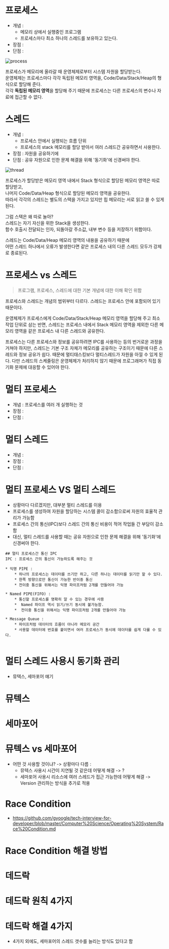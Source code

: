 # 프로세스
* 개념 : 
    * 메모리 상에서 실행중인 프로그램   
    * 프로세스마다 최소 하나의 스레드를 보유하고 있는다.  
* 장점 : 
* 단점 : 

![process](https://user-images.githubusercontent.com/50267433/138288716-14f43f1d-9721-4a08-8699-8be267e313f4.png)

프로세스가 메모리에 올라갈 때 운영체제로부터 시스템 자원을 할당받는다.      
운영체제는 프로세스마다 각각 독립된 메모리 영역을, Code/Data/Stack/Heap의 형식으로 할당해 준다.        
각각 **독립된 메모리 영역**을 할당해 주기 때문에 프로세스는 다른 프로세스의 변수나 자료에 접근할 수 없다.       

# 스레드 
* 개념 : 
    * 프로세스 안에서 실행되는 흐름 단위
    * 프로세스의 stack 메모리를 할당 받아서 여러 스레드간 공유하면서 사용한다.     
* 장점 : 자원을 공유하기에 
* 단점 : 공유 자원으로 인한 문제 해결을 위해 '동기화'에 신경써야 한다.     

![thread](https://user-images.githubusercontent.com/50267433/138288756-afa6d387-dfc5-4d86-b902-19c46accf027.png)

프로세스가 할당받은 메모리 영역 내에서 Stack 형식으로 할당된 메모리 영역은 따로 할당받고,      
나머지 Code/Data/Heap 형식으로 할당된 메모리 영역을 공유한다.     
따라서 각각의 스레드는 별도의 스택을 가지고 있지만 힙 메모리는 서로 읽고 쓸 수 있게 된다.     
    
그럼 스택은 왜 따로 놀아?       
스레드는 자기 자신을 위한 Stack을 생성한다.    
함수 호출시 전달되는 인자, 되돌아갈 주소값, 내부 변수 등을 저장하기 위함이다.    
  
스레드는 Code/Data/Heap 메모리 영역의 내용을 공유하기 때문에    
어떤 스레드 하나에서 오류가 발생한다면 같은 프로세스 내의 다른 스레드 모두가 강제로 종료된다.  
 



# 프로세스 vs 스레드   
> 프로그램, 프로세스, 스레드에 대한 기본 개념에 대한 이해 확인 위함   


프로세스와 스레드는 개념의 범위부터 다르다. 스레드는 프로세스 안에 포함되어 있기 때문이다.

운영체제가 프로세스에게 Code/Data/Stack/Heap 메모리 영역을 할당해 주고 최소 작업 단위로 삼는 반면, 스레드는 프로세스 내에서 Stack 메모리 영역을 제외한 다른 메모리 영역을 같은 프로세스 내 다른 스레드와 공유한다.

프로세스는 다른 프로세스와 정보를 공유하려면 IPC를 사용하는 등의 번거로운 과정을 거쳐야 하지만, 스레드는 기본 구조 자체가 메모리를 공유하는 구조이기 때문에 다른 스레드와 정보 공유가 쉽다. 때문에 멀티태스킹보다 멀티스레드가 자원을 아낄 수 있게 된다. 다만 스레드의 스케줄링은 운영체제가 처리하지 않기 때문에 프로그래머가 직접 동기화 문제에 대응할 수 있어야 한다.

  
# 멀티 프로세스
* 개념 : 프로세스를 여러 개 실행하는 것
* 장점 : 
* 단점 : 

# 멀티 스레드
* 개념 : 
* 장점 : 
* 단점 : 

# 멀티 프로세스 VS 멀티 스레드
* 상황마다 다르겠지만, 대부분 멀티 스레드를 이용 
* 프로세스를 생성하여 자원을 할당하는 시스템 콜이 감소함으로써 자원의 효율적 관리가 가능함   
* 프로세스 간의 통신(IPC)보다 스레드 간의 통신 비용이 적어 작업들 간 부담이 감소함          
* 대신, 멀티 스레드를 사용할 때는 공유 자원으로 인한 문제 해결을 위해 '동기화'에 신경써야 한다.   

```
## 멀티 프로세스간 통신 IPC 
IPC : 프로세스 간의 통신이 가능하도록 해주는 것   

* 익명 PIPE : 
    * 하나의 프로세스는 데이터를 쓰기만 하고, 다른 하나는 데이터를 읽기만 할 수 있다.
    * 한쪽 방향으로만 통신이 가능한 반이중 통신  
    * 전이중 통신을 위해서는 익명 파이프처럼 2개를 만들어야 가능   
  
* Named PIPE(FIFO) :  
    * 통신할 프로세스를 명확히 알 수 있는 경우에 사용
    *  Named 파이프 역시 읽기/쓰기 동시에 불가능함.
    *  전이중 통신을 위해서는 익명 파이프처럼 2개를 만들어야 가능

* Message Queue :
    * 파이프처럼 데이터의 흐름이 아니라 메모리 공간
    * 사용할 데이터에 번호를 붙이면서 여러 프로세스가 동시에 데이터를 쉽게 다룰 수 있다.
 
```

# 멀티 스레드 사용시 동기화 관리 
* 뮤텍스, 세마포어 얘기  

# 뮤텍스
# 세마포어
# 뮤텍스 vs 세마포어 
* 어떤 것 사용할 것이냐? -> 상황마다 다름 :
    * 뮤텍스 사용시 시간이 지연될 것 같은데 어떻게 해결 -> ?
    * 세마포어 사용시 리소스에 여러 스레드가 접근 가능한데 어떻게 해결 -> Version 관리하는 방식을 추가로 적용 

# Race Condition 
* https://github.com/gyoogle/tech-interview-for-developer/blob/master/Computer%20Science/Operating%20System/Race%20Condition.md

# Race Condition 해결 방법

# 데드락 
# 데드락 원칙 4가지 
# 데드락 해결 4가지 
* 4가지 외에도, 세마포어의 스레드 갯수를 늘리는 방식도 있다고 함 
